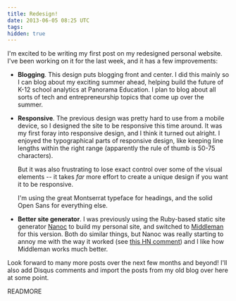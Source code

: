 ```yaml
---
title: Redesign!
date: 2013-06-05 08:25 UTC
tags:
hidden: true
---
```


I'm excited to be writing my first post on my redesigned personal website. I've been working on it for the last week, and it has a few improvements:

- **Blogging**. This design puts blogging front and center. I did this mainly so I can blog about my exciting summer ahead, helping build the future of K-12 school analytics at Panorama Education. I plan to blog about all sorts of tech and entrepreneurship topics that come up over the summer.

- **Responsive**. The previous design was pretty hard to use from a mobile device, so I designed the site to be responsive this time around. It was my first foray into responsive design, and I think it turned out alright. I enjoyed the typographical parts of responsive design, like keeping line lengths within the right range (apparently the rule of thumb is 50-75 characters).

    But it was also frustrating to lose exact control over some of the visual elements -- it takes _far_ more effort to create a unique design if you want it to be responsive.

    I'm using the great Montserrat typeface for headings, and the solid Open Sans for everything else.

- **Better site generator**. I was previously using the Ruby-based static site generator [Nanoc](http://nanoc.ws/) to build my personal site, and switched to [Middleman](http://middlemanapp.com/) for this version. Both do similar things, but Nanoc was really starting to annoy me with the way it worked (see [this HN comment](https://news.ycombinator.com/item?id=4929181)) and I like how Middleman works much better.

Look forward to many more posts over the next few months and beyond! I'll also add Disqus comments and import the posts from my old blog over here at some point.

READMORE
